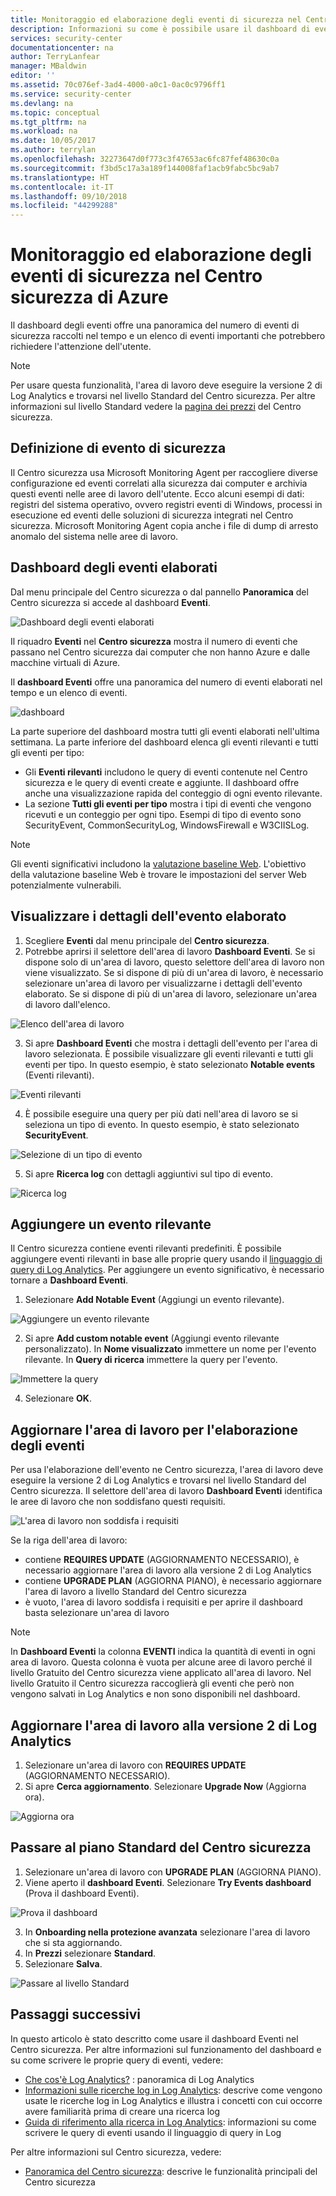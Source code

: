 ```yaml
---
title: Monitoraggio ed elaborazione degli eventi di sicurezza nel Centro sicurezza di Azure | Microsoft Docs
description: Informazioni su come è possibile usare il dashboard di eventi del Centro sicurezza per visualizzare gli eventi di sicurezza da computer che non hanno Azure e dalle macchine virtuali di Azure.
services: security-center
documentationcenter: na
author: TerryLanfear
manager: MBaldwin
editor: ''
ms.assetid: 70c076ef-3ad4-4000-a0c1-0ac0c9796ff1
ms.service: security-center
ms.devlang: na
ms.topic: conceptual
ms.tgt_pltfrm: na
ms.workload: na
ms.date: 10/05/2017
ms.author: terrylan
ms.openlocfilehash: 32273647d0f773c3f47653ac6fc87fef48630c0a
ms.sourcegitcommit: f3bd5c17a3a189f144008faf1acb9fabc5bc9ab7
ms.translationtype: HT
ms.contentlocale: it-IT
ms.lasthandoff: 09/10/2018
ms.locfileid: "44299288"
---
```

# <a name="monitoring-and-processing-security-events-in-azure-security-center"></a>Monitoraggio ed elaborazione degli eventi di sicurezza nel Centro sicurezza di Azure
Il dashboard degli eventi offre una panoramica del numero di eventi di sicurezza raccolti nel tempo e un elenco di eventi importanti che potrebbero richiedere l'attenzione dell'utente.  

> [!NOTE]
> Per usare questa funzionalità, l'area di lavoro deve eseguire la versione 2 di Log Analytics e trovarsi nel livello Standard del Centro sicurezza. Per altre informazioni sul livello Standard vedere la [pagina dei prezzi](security-center-pricing.md) del Centro sicurezza.
>
>

## <a name="what-is-a-security-event"></a>Definizione di evento di sicurezza
Il Centro sicurezza usa Microsoft Monitoring Agent per raccogliere diverse configurazione ed eventi correlati alla sicurezza dai computer e archivia questi eventi nelle aree di lavoro dell'utente. Ecco alcuni esempi di dati: registri del sistema operativo, ovvero registri eventi di Windows, processi in esecuzione ed eventi delle soluzioni di sicurezza integrati nel Centro sicurezza. Microsoft Monitoring Agent copia anche i file di dump di arresto anomalo del sistema nelle aree di lavoro.

## <a name="events-processed-dashboard"></a>Dashboard degli eventi elaborati
Dal menu principale del Centro sicurezza o dal pannello **Panoramica** del Centro sicurezza si accede al dashboard **Eventi**.  

![Dashboard degli eventi elaborati][1]

Il riquadro **Eventi** nel **Centro sicurezza** mostra il numero di eventi che passano nel Centro sicurezza dai computer che non hanno Azure e dalle macchine virtuali di Azure.

Il **dashboard Eventi** offre una panoramica del numero di eventi elaborati nel tempo e un elenco di eventi.

 ![dashboard][2]

 La parte superiore del dashboard mostra tutti gli eventi elaborati nell'ultima settimana. La parte inferiore del dashboard elenca gli eventi rilevanti e tutti gli eventi per tipo:

 - Gli **Eventi rilevanti** includono le query di eventi contenute nel Centro sicurezza e le query di eventi create e aggiunte. Il dashboard offre anche una visualizzazione rapida del conteggio di ogni evento rilevante.
 - La sezione **Tutti gli eventi per tipo** mostra i tipi di eventi che vengono ricevuti e un conteggio per ogni tipo. Esempi di tipo di evento sono SecurityEvent, CommonSecurityLog, WindowsFirewall e W3CIISLog.

> [!NOTE]
> Gli eventi significativi includono la [valutazione baseline Web](https://docs.microsoft.com/azure/operations-management-suite/oms-security-web-baseline-assessment). L'obiettivo della valutazione baseline Web è trovare le impostazioni del server Web potenzialmente vulnerabili.

## <a name="view-processed-event-details"></a>Visualizzare i dettagli dell'evento elaborato
1. Scegliere **Eventi** dal menu principale del **Centro sicurezza**.
2. Potrebbe aprirsi il selettore dell'area di lavoro **Dashboard Eventi**. Se si dispone solo di un'area di lavoro, questo selettore dell'area di lavoro non viene visualizzato. Se si dispone di più di un'area di lavoro, è necessario selezionare un'area di lavoro per visualizzarne i dettagli dell'evento elaborato. Se si dispone di più di un'area di lavoro, selezionare un'area di lavoro dall'elenco.

  ![Elenco dell'area di lavoro][3]

3. Si apre **Dashboard Eventi** che mostra i dettagli dell'evento per l'area di lavoro selezionata. È possibile visualizzare gli eventi rilevanti e tutti gli eventi per tipo.  In questo esempio, è stato selezionato **Notable events** (Eventi rilevanti).

  ![Eventi rilevanti][4]

4. È possibile eseguire una query per più dati nell'area di lavoro se si seleziona un tipo di evento. In questo esempio, è stato selezionato **SecurityEvent**.

  ![Selezione di un tipo di evento][5]

5. Si apre **Ricerca log** con dettagli aggiuntivi sul tipo di evento.

  ![Ricerca log][6]

## <a name="add-a-notable-event"></a>Aggiungere un evento rilevante
Il Centro sicurezza contiene eventi rilevanti predefiniti. È possibile aggiungere eventi rilevanti in base alle proprie query usando il [linguaggio di query di Log Analytics](../log-analytics/log-analytics-search-reference.md). Per aggiungere un evento significativo, è necessario tornare a **Dashboard Eventi**.

1. Selezionare **Add Notable Event** (Aggiungi un evento rilevante).

  ![Aggiungere un evento rilevante][7]

2. Si apre **Add custom notable event** (Aggiungi evento rilevante personalizzato).  In **Nome visualizzato** immettere un nome per l'evento rilevante. In **Query di ricerca** immettere la query per l'evento.

  ![Immettere la query][8]

4. Selezionare **OK**.

## <a name="update-your-workspace-for-events-processing"></a>Aggiornare l'area di lavoro per l'elaborazione degli eventi
Per usa l'elaborazione dell'evento ne Centro sicurezza, l'area di lavoro deve eseguire la versione 2 di Log Analytics e trovarsi nel livello Standard del Centro sicurezza. Il selettore dell'area di lavoro **Dashboard Eventi** identifica le aree di lavoro che non soddisfano questi requisiti.

![L'area di lavoro non soddisfa i requisiti][9]

Se la riga dell'area di lavoro:

- contiene **REQUIRES UPDATE** (AGGIORNAMENTO NECESSARIO), è necessario aggiornare l'area di lavoro alla versione 2 di Log Analytics
- contiene **UPGRADE PLAN** (AGGIORNA PIANO), è necessario aggiornare l'area di lavoro a livello Standard del Centro sicurezza
- è vuoto, l'area di lavoro soddisfa i requisiti e per aprire il dashboard basta selezionare un'area di lavoro

> [!NOTE]
> In **Dashboard Eventi** la colonna **EVENTI** indica la quantità di eventi in ogni area di lavoro.  Questa colonna è vuota per alcune aree di lavoro perché il livello Gratuito del Centro sicurezza viene applicato all'area di lavoro. Nel livello Gratuito il Centro sicurezza raccoglierà gli eventi che però non vengono salvati in Log Analytics e non sono disponibili nel dashboard.
>
>

## <a name="update-workspace-to-log-analytics-version-2"></a>Aggiornare l'area di lavoro alla versione 2 di Log Analytics
1. Selezionare un'area di lavoro con **REQUIRES UPDATE** (AGGIORNAMENTO NECESSARIO).
2. Si apre **Cerca aggiornamento**. Selezionare **Upgrade Now** (Aggiorna ora).

  ![Aggiorna ora][10]

## <a name="upgrade-to-security-centers-standard-tier"></a>Passare al piano Standard del Centro sicurezza
1. Selezionare un'area di lavoro con **UPGRADE PLAN** (AGGIORNA PIANO).
2. Viene aperto il **dashboard Eventi**. Selezionare **Try Events dashboard** (Prova il dashboard Eventi).

  ![Prova il dashboard][11]

3. In **Onboarding nella protezione avanzata** selezionare l'area di lavoro che si sta aggiornando.
4. In **Prezzi** selezionare **Standard**.
5. Selezionare **Salva**.

  ![Passare al livello Standard][12]

## <a name="next-steps"></a>Passaggi successivi
In questo articolo è stato descritto come usare il dashboard Eventi nel Centro sicurezza. Per altre informazioni sul funzionamento del dashboard e su come scrivere le proprie query di eventi, vedere:

- [Che cos'è Log Analytics?](../log-analytics/log-analytics-overview.md) : panoramica di Log Analytics
- [Informazioni sulle ricerche log in Log Analytics](../log-analytics/log-analytics-log-search-new.md): descrive come vengono usate le ricerche log in Log Analytics e illustra i concetti con cui occorre avere familiarità prima di creare una ricerca log
- [Guida di riferimento alla ricerca in Log Analytics](../log-analytics/log-analytics-search-reference.md): informazioni su come scrivere le query di eventi usando il linguaggio di query in Log

Per altre informazioni sul Centro sicurezza, vedere:

- [Panoramica del Centro sicurezza](security-center-intro.md): descrive le funzionalità principali del Centro sicurezza

<!--Image references-->
[1]: ./media/security-center-events-dashboard/events-processed.png
[2]: ./media/security-center-events-dashboard/dashboard.png
[3]: ./media/security-center-events-dashboard/view-processed-event.png
[4]: ./media/security-center-events-dashboard/notable-event.png
[5]: ./media/security-center-events-dashboard/events-by-type.png
[6]: ./media/security-center-events-dashboard/log-search-detail.png
[7]: ./media/security-center-events-dashboard/add-notable-event.png
[8]: ./media/security-center-events-dashboard/create-query.png
[9]: ./media/security-center-events-dashboard/requires-update.png
[10]: ./media/security-center-events-dashboard/search-upgrade.png
[11]: ./media/security-center-events-dashboard/try-dashboard.png
[12]: ./media/security-center-events-dashboard/onboard-workspace.png

